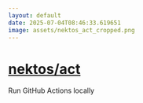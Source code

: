 ```yaml
---
layout: default
date: 2025-07-04T08:46:33.619651
image: assets/nektos_act_cropped.png
---
```


# [nektos/act](https://github.com/nektos/act)

Run GitHub Actions locally

